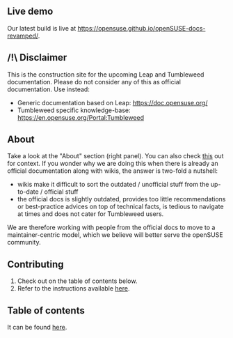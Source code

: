## Live demo
Our latest build is live at https://opensuse.github.io/openSUSE-docs-revamped/.

## /!\ Disclaimer
This is the construction site for the upcoming Leap and Tumbleweed documentation. Please do not consider any of this as official documentation. Use instead:
- Generic documentation based on Leap: https://doc.opensuse.org/
- Tumbleweed specific knowledge-base: https://en.opensuse.org/Portal:Tumbleweed

## About
Take a look at the "About" section (right panel). You can also check [this](https://news.opensuse.org/2020/10/12/join-our-team-and-help-us-imporove-the-openSUSE-learning-experience/) out for context. If you wonder why we are doing this when there is already an official documentation along with wikis, the answer is two-fold a nutshell:
* wikis make it difficult to sort the outdated / unofficial stuff from the up-to-date / official stuff
* the official docs is slightly outdated, provides too little recommendations or best-practice advices on top of technical facts, is tedious to navigate at times and does not cater for Tumbleweed users.

We are therefore working with people from the official docs to move to a maintainer-centric model, which we believe will better serve the openSUSE community.

## Contributing
1. Check out on the table of contents below.
2. Refer to the instructions available [here](https://github.com/openSUSE/openSUSE-docs-revamped/blob/dev/CONTRIBUTING.md).

## Table of contents
It can be found [here](https://github.com/openSUSE/openSUSE-docs-revamped/blob/dev/ToC.md).
